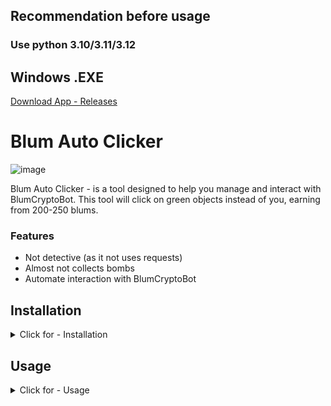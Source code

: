 ## Recommendation before usage
### Use python 3.10/3.11/3.12

## Windows .EXE
[Download App - Releases](https://github.com/abdolahi40/blum-auto-clicker/releases)

# Blum Auto Clicker
![image](https://github.com/user-attachments/assets/10049d99-d8b7-4175-ba48-f364d710ab8d)

Blum Auto Clicker - is a tool designed to help you manage and interact with BlumCryptoBot. This tool will click on green objects instead of you, earning from 200-250 blums.

### Features
- Not detective (as it not uses requests)
- Almost not collects bombs
- Automate interaction with BlumCryptoBot

## Installation
<details>
  <summary>Click for - Installation</summary>

- For Windows Users

1. **Clone the repository:**
    ```bash
    git clone https://github.com/abdolahi40/blum-auto-clicker.git
    cd blum-auto-clicker
    ```

2. **Run the installation script:**
	Run the following command in the command prompt:
    ```bash
    pip install -r requirements.txt
    ```
</details>

## Usage
<details>
  <summary>Click for - Usage</summary>
- For Windows Users

1. **Run the script:**
    Double-click on the `START.bat` file or run the following command in the command prompt:
	```bash
	python main.py
	```

2. **Select an action:**
    - Press `s` to start the clicker
    - Press `p` to pause/resume the programm

## You should fistly start the game, and then press 's' to start.
</details>
